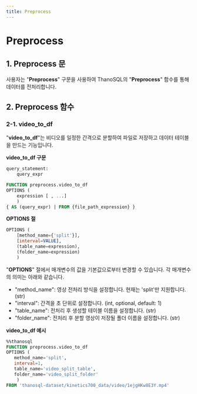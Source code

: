 ```yaml
---
title: Preprocess
---
```


# __Preprocess__

## __1. Preprocess 문__

사용자는 "__Preprocess__" 구문을 사용하여 ThanoSQL의 "__Preprocess__" 함수를 통해 데이터를 전처리합니다.

## __2. Preprocess 함수__

### __2-1. video_to_df__

"__video_to_df__"는 비디오를 일정한 간격으로 분할하여 파일로 저장하고 데이터 테이블을 만드는 기능입니다.

__video_to_df 구문__

```sql
query_statement:
    query_expr

FUNCTION preprocess.video_to_df
OPTIONS (
    expression [ , ...]
    )
{ AS (query_expr) | FROM {file_path_expression} }
```

__OPTIONS 절__

```sql
OPTIONS (
    [method_name={'split'}],
    [interval=VALUE],
    (table_name=expression),
    (folder_name=expression)
    )
```

"__OPTIONS__" 절에서 매개변수의 값을 기본값으로부터 변경할 수 있습니다. 각 매개변수의 의미는 아래와 같습니다.

- "method_name": 영상 전처리 방식을 설정합니다. 현재는 'split'만 지원합니다. (str)
- "interval": 간격을 초 단위로 설정합니다. (int, optional, default: 1)
- "table_name": 전처리 후 생성할 테이블 이름을 설정합니다. (str)
- "folder_name": 전처리 후 분할 영상이 저장될 폴더 이름을 설정합니다. (str)

__video_to_df 예시__

```sql
%%thanosql
FUNCTION preprocess.video_to_df
OPTIONS (
   method_name='split',
   interval=1,
   table_name='video_split_table',
   folder_name='video_split_folder'
    )
FROM 'thanosql-dataset/kinetics700_data/video/1ejgHKw8E3Y.mp4'
```